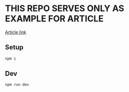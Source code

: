 # THIS REPO SERVES ONLY AS EXAMPLE FOR ARTICLE
[Article link](http://www.matthewporuben.com/blog/building-development-repo)

## Setup
```bash
npm i
```

## Dev
```bash
npm run dev
```
